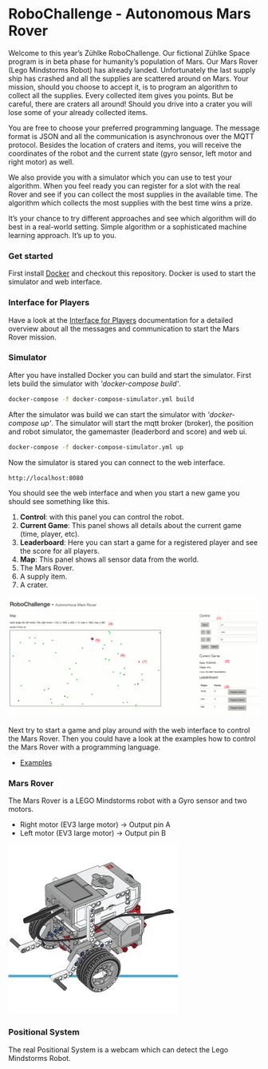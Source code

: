 
# RoboChallenge - Autonomous Mars Rover

Welcome to this year’s Zühlke RoboChallenge. Our fictional Zühlke Space  program is in beta phase for humanity’s population of Mars. Our Mars Rover (Lego Mindstorms Robot) has already landed. Unfortunately the last supply ship has crashed and all the supplies are scattered around on Mars. Your mission, should you choose to accept it, is to program an algorithm to collect all the supplies. Every collected item gives you points. But be careful, there are craters all around! Should you drive into a crater you will lose some of your already collected items.

You are free to choose your preferred programming language. The message format is JSON and all the communication is asynchronous over the MQTT protocol. Besides the location of craters and items, you will receive the coordinates of the robot and the current state (gyro sensor, left motor and right motor) as well.
 
We also provide you with a simulator which you can use to test your algorithm. When you feel ready you can register for a slot with the real Rover and see if you can collect the most supplies in the available time. 
The algorithm which collects the most supplies with the best time wins a prize.

It’s your chance to try different approaches and see which algorithm will do best in a real-world setting. Simple algorithm or a sophisticated machine learning approach. It’s up to you.


### Get started
First install [Docker](https://www.docker.com/) and checkout this repository. Docker is used to start the simulator and web interface.

### Interface for Players
Have a look at the [Interface for Players](player-interface.md) documentation for a detailed overview about all the messages and communication to start the Mars Rover mission.

### Simulator
After you have installed Docker you can build and start the simulator. First lets build the simulator with _'docker-compose build'_.

```bash
docker-compose -f docker-compose-simulator.yml build
```

After the simulator was build we can start the simulator with _'docker-compose up'_. The simulator will start the mqtt broker (broker), 
the position and robot simulator, the gamemaster (leaderbord and score) and web ui.


```bash
docker-compose -f docker-compose-simulator.yml up
```

Now the simulator is stared you can connect to the web interface.

```bash
http://localhost:8080
```

You should see the web interface and when you start a new game you should see something like this.

1. __Control__: with this panel you can control the robot. 
2. __Current Game__: This panel shows all details about the current game (time, player, etc).
3. __Leaderboard__: Here you can start a game for a registered player and see the score for all players. 
4. __Map__: This panel shows all sensor data from the world.
5. The Mars Rover.
6. A supply item.
7. A crater.


![main page](doc/ui.png)


Next try to start a game and play around with the web interface to control the Mars Rover. Then you could have a look at the examples how to control the Mars Rover with a programming language.
- [Examples](examples)


### Mars Rover
The Mars Rover is a LEGO Mindstorms robot with a Gyro sensor and two motors.

- Right motor (EV3 large motor) -> Output pin A
- Left motor (EV3 large motor) -> Output pin B

![main page](doc/robot.jpg)


### Positional System
The real Positional System is a webcam which can detect the Lego Mindstorms Robot.